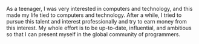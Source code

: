 As a teenager, I was very interested in computers and technology, and this made my life tied to computers and technology.
After a while, I tried to pursue this talent and interest professionally and try to earn money from this interest.
My whole effort is to be up-to-date, influential, and ambitious so that I can present myself in the global community of programmers.
